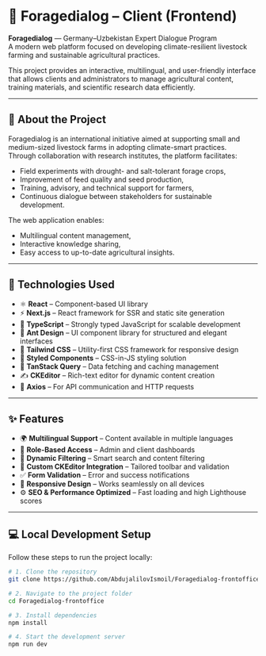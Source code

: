 # 🌾 Foragedialog – Client (Frontend)

**Foragedialog** — Germany–Uzbekistan Expert Dialogue Program  
A modern web platform focused on developing climate-resilient livestock farming and sustainable agricultural practices.

This project provides an interactive, multilingual, and user-friendly interface that allows clients and administrators to manage agricultural content, training materials, and scientific research data efficiently.

---

## 📖 About the Project

Foragedialog is an international initiative aimed at supporting small and medium-sized livestock farms in adopting climate-smart practices.  
Through collaboration with research institutes, the platform facilitates:
- Field experiments with drought- and salt-tolerant forage crops,  
- Improvement of feed quality and seed production,  
- Training, advisory, and technical support for farmers,  
- Continuous dialogue between stakeholders for sustainable development.

The web application enables:
- Multilingual content management,  
- Interactive knowledge sharing,  
- Easy access to up-to-date agricultural insights.

---

## 🚀 Technologies Used

- ⚛️ **React** – Component-based UI library  
- ⚡ **Next.js** – React framework for SSR and static site generation  
- 📝 **TypeScript** – Strongly typed JavaScript for scalable development  
- 🧩 **Ant Design** – UI component library for structured and elegant interfaces  
- 🎨 **Tailwind CSS** – Utility-first CSS framework for responsive design  
- 🧵 **Styled Components** – CSS-in-JS styling solution  
- 🔁 **TanStack Query** – Data fetching and caching management  
- ✍️ **CKEditor** – Rich-text editor for dynamic content creation  
- 🔗 **Axios** – For API communication and HTTP requests

---

## ✨ Features

- 🌍 **Multilingual Support** – Content available in multiple languages  
- 🔐 **Role-Based Access** – Admin and client dashboards  
- 🔎 **Dynamic Filtering** – Smart search and content filtering  
- 🧠 **Custom CKEditor Integration** – Tailored toolbar and validation  
- ✅ **Form Validation** – Error and success notifications  
- 📱 **Responsive Design** – Works seamlessly on all devices  
- ⚙️ **SEO & Performance Optimized** – Fast loading and high Lighthouse scores  

---

## 💻 Local Development Setup

Follow these steps to run the project locally:

```bash
# 1. Clone the repository
git clone https://github.com/AbdujalilovIsmoil/Foragedialog-frontoffice.git

# 2. Navigate to the project folder
cd Foragedialog-frontoffice

# 3. Install dependencies
npm install

# 4. Start the development server
npm run dev
